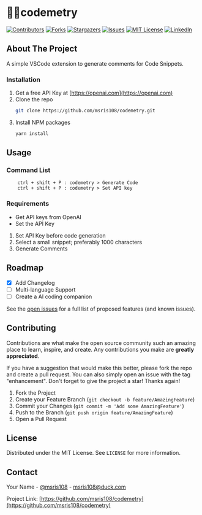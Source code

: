 # 🐱‍👤codemetry

<a name="readme-top"></a>
[![Contributors][contributors-shield]][contributors-url]
[![Forks][forks-shield]][forks-url]
[![Stargazers][stars-shield]][stars-url]
[![Issues][issues-shield]][issues-url]
[![MIT License][license-shield]][license-url]
[![LinkedIn][linkedin-shield]][linkedin-url]

<!-- ABOUT THE PROJECT -->

## About The Project

A simple VSCode extension to generate comments for Code Snippets.

### Installation

1. Get a free API Key at [https://openai.com](https://openai.com)
2. Clone the repo
   ```sh
   git clone https://github.com/msris108/codemetry.git
   ```
3. Install NPM packages
   ```sh
   yarn install
   ```

<!-- USAGE EXAMPLES -->

## Usage

### Command List

```
    ctrl + shift + P : codemetry > Generate Code
    ctrl + shift + P : codemetry > Set API key
```

### Requirements

- Get API keys from OpenAI
- Set the API Key

1. Set API Key before code generation
2. Select a small snippet; preferably 1000 characters
3. Generate Comments

<!-- ROADMAP -->

## Roadmap

- [x] Add Changelog
- [ ] Multi-language Support
- [ ] Create a AI coding companion

See the [open issues](https://github.com/msris108/codemetry/issues) for a full list of proposed features (and known issues).

<!-- CONTRIBUTING -->

## Contributing

Contributions are what make the open source community such an amazing place to learn, inspire, and create. Any contributions you make are **greatly appreciated**.

If you have a suggestion that would make this better, please fork the repo and create a pull request. You can also simply open an issue with the tag "enhancement".
Don't forget to give the project a star! Thanks again!

1. Fork the Project
2. Create your Feature Branch (`git checkout -b feature/AmazingFeature`)
3. Commit your Changes (`git commit -m 'Add some AmazingFeature'`)
4. Push to the Branch (`git push origin feature/AmazingFeature`)
5. Open a Pull Request

<!-- LICENSE -->

## License

Distributed under the MIT License. See `LICENSE` for more information.

<!-- CONTACT -->

## Contact

Your Name - [@msris108](https://twitter.com/msris108) - msris108@duck.com

Project Link: [https://github.com/msris108/codemetry](https://github.com/msris108/codemetry)


[contributors-shield]: https://img.shields.io/github/contributors/msris108/codemetry.svg?style=for-the-badge
[contributors-url]: https://github.com/msris108/codemetry/graphs/contributors
[forks-shield]: https://img.shields.io/github/forks/msris108/codemetry.svg?style=for-the-badge
[forks-url]: https://github.com/msris108/codemetry/network/members
[stars-shield]: https://img.shields.io/github/stars/msris108/codemetry.svg?style=for-the-badge
[stars-url]: https://github.com/msris108/codemetry/stargazers
[issues-shield]: https://img.shields.io/github/issues/msris108/codemetry.svg?style=for-the-badge
[issues-url]: https://github.com/msris108/codemetry/issues
[license-shield]: https://img.shields.io/github/license/msris108/codemetry.svg?style=for-the-badge
[license-url]: https://github.com/msris108/codemetry/blob/master/LICENSE.txt
[linkedin-shield]: https://img.shields.io/badge/-LinkedIn-black.svg?style=for-the-badge&logo=linkedin&colorB=555
[linkedin-url]: https://linkedin.com/in/msris108
